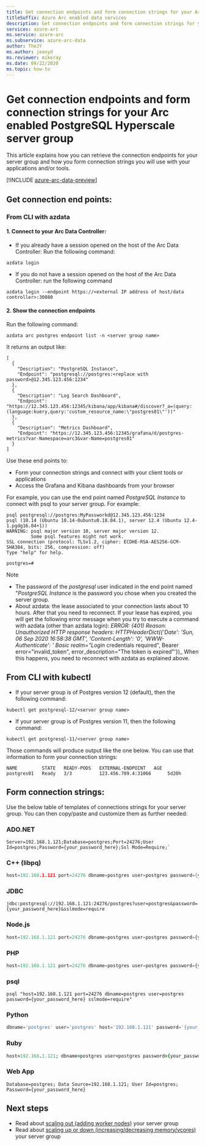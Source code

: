 ```yaml
--- 
title: Get connection endpoints and form connection strings for your Arc enabled PostgreSQL Hyperscale server group
titleSuffix: Azure Arc enabled data services
description: Get connection endpoints and form connection strings for your Arc enabled PostgreSQL Hyperscale server group
services: azure-arc
ms.service: azure-arc
ms.subservice: azure-arc-data
author: TheJY
ms.author: jeanyd
ms.reviewer: mikeray
ms.date: 09/22/2020
ms.topic: how-to
---
```


# Get connection endpoints and form connection strings for your Arc enabled PostgreSQL Hyperscale server group

This article explains how you can retrieve the connection endpoints for your server group and how you form connection strings you will use with your applications and/or tools.


[!INCLUDE [azure-arc-data-preview](../../../includes/azure-arc-data-preview.md)]

## Get connection end points:

### From CLI with azdata
#### 1. Connect to your Arc Data Controller:
- If you already have a session opened on the host of the Arc Data Controller:
Run the following command:
```console
azdata login
```

- If you do not have a session opened on the host of the Arc Data Controller:
run the following command 
```console
azdata login --endpoint https://<external IP address of host/data controller>:30080
```

#### 2. Show the connection endpoints
Run the following command:
```console
azdata arc postgres endpoint list -n <server group name>
```
It returns an output like:
```console
[
  {
    "Description": "PostgreSQL Instance",
    "Endpoint": "postgresql://postgres:<replace with password>@12.345.123.456:1234"
  },
  {
    "Description": "Log Search Dashboard",
    "Endpoint": "https://12.345.123.456:12345/kibana/app/kibana#/discover?_a=(query:(language:kuery,query:'custom_resource_name:\"postgres01\"'))"
  },
  {
    "Description": "Metrics Dashboard",
    "Endpoint": "https://12.345.123.456:12345/grafana/d/postgres-metrics?var-Namespace=arc3&var-Name=postgres01"
  }
]
```
Use these end points to:
- Form your connection strings and connect with your client tools or applications
- Access the Grafana and Kibana dashboards from your browser

For example, you can use the end point named _PostgreSQL Instance_ to connect with psql to your server group. For example:
```console
psql postgresql://postgres:MyPassworkd@12.345.123.456:1234
psql (10.14 (Ubuntu 10.14-0ubuntu0.18.04.1), server 12.4 (Ubuntu 12.4-1.pgdg16.04+1))
WARNING: psql major version 10, server major version 12.
         Some psql features might not work.
SSL connection (protocol: TLSv1.2, cipher: ECDHE-RSA-AES256-GCM-SHA384, bits: 256, compression: off)
Type "help" for help.

postgres=#
```
> [!NOTE]
>
> - The password of the _postgresql_ user indicated in the end point named "_PostgreSQL Instance_ is the password you chose when you created the server group.
> - About azdata: the lease associated to your connection lasts about 10 hours. After that you need to reconnect. If your lease has expired, you will get the following error message when you try to execute a command with azdata (other than azdata login):
> _ERROR: (401)_
> _Reason: Unauthorized_
> _HTTP response headers: HTTPHeaderDict({'Date': 'Sun, 06 Sep 2020 16:58:38 GMT', 'Content-Length': '0', 'WWW-Authenticate': '_
> _Basic realm="Login_ credentials required", Bearer error="invalid_token", error_description="The token is expired"'})_
> When this happens, you need to reconnect with azdata as explained above.

## From CLI with kubectl
- If your server group is of Postgres version 12 (default), then the following command:
```console
kubectl get postgresql-12/<server group name>
```
- If your server group is of Postgres version 11, then the following command:
```console
kubectl get postgresql-11/<server group name>
```

Those commands will produce output like the one below. You can use that information to form your connection strings:
```console
NAME         STATE   READY-PODS   EXTERNAL-ENDPOINT   AGE
postgres01   Ready   3/3          123.456.789.4:31066      5d20h
``` 


## Form connection strings:
Use the below table of templates of connections strings for your server group. You can then copy/paste and customize them as further needed:

### ADO.NET

```ado.net
Server=192.168.1.121;Database=postgres;Port=24276;User Id=postgres;Password={your_password_here};Ssl Mode=Require;`
```

### C++ (libpq)

```cpp
host=192.168.1.121 port=24276 dbname=postgres user=postgres password={your_password_here} sslmode=require
```

### JDBC

```jdbc
jdbc:postgresql://192.168.1.121:24276/postgres?user=postgres&password={your_password_here}&sslmode=require
```

### Node.js

```node.js
host=192.168.1.121 port=24276 dbname=postgres user=postgres password={your_password_here} sslmode=require
```

### PHP

```php
host=192.168.1.121 port=24276 dbname=postgres user=postgres password={your_password_here} sslmode=require
```

### psql

```psql
psql "host=192.168.1.121 port=24276 dbname=postgres user=postgres password={your_password_here} sslmode=require"
```

### Python

```python
dbname='postgres' user='postgres' host='192.168.1.121' password='{your_password_here}' port='24276' sslmode='true'
```

### Ruby

```ruby
host=192.168.1.121; dbname=postgres user=postgres password={your_password_here} port=24276 sslmode=require
```

### Web App

```webapp
Database=postgres; Data Source=192.168.1.121; User Id=postgres; Password={your_password_here}
```

## Next steps
- Read about [scaling out (adding worker nodes)](scale-out-postgresql-hyperscale-server-group.md) your server group
- Read about [scaling up or down (increasing/decreasing memory/vcores)](scale-up-down-postgresql-hyperscale-server-group-using-cli.md) your server group


